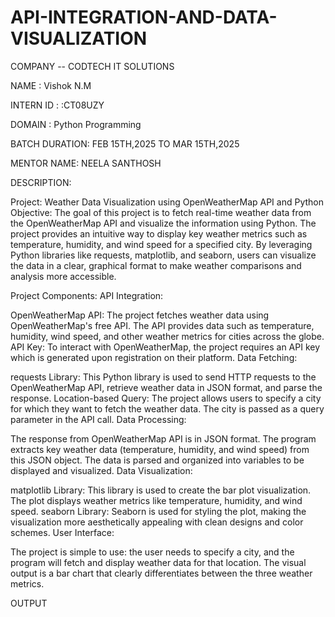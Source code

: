 # API-INTEGRATION-AND-DATA-VISUALIZATION

COMPANY -- CODTECH IT SOLUTIONS

NAME : Vishok N.M

INTERN ID : :CT08UZY

DOMAIN : Python Programming

BATCH DURATION: FEB 15TH,2025 TO MAR 15TH,2025

MENTOR NAME: NEELA SANTHOSH

DESCRIPTION:

Project: Weather Data Visualization using OpenWeatherMap API and Python
Objective:
The goal of this project is to fetch real-time weather data from the OpenWeatherMap API and visualize the information using Python. The project provides an intuitive way to display key weather metrics such as temperature, humidity, and wind speed for a specified city. By leveraging Python libraries like requests, matplotlib, and seaborn, users can visualize the data in a clear, graphical format to make weather comparisons and analysis more accessible.

Project Components:
API Integration:

OpenWeatherMap API: The project fetches weather data using OpenWeatherMap's free API. The API provides data such as temperature, humidity, wind speed, and other weather metrics for cities across the globe.
API Key: To interact with OpenWeatherMap, the project requires an API key which is generated upon registration on their platform.
Data Fetching:

requests Library: This Python library is used to send HTTP requests to the OpenWeatherMap API, retrieve weather data in JSON format, and parse the response.
Location-based Query: The project allows users to specify a city for which they want to fetch the weather data. The city is passed as a query parameter in the API call.
Data Processing:

The response from OpenWeatherMap API is in JSON format. The program extracts key weather data (temperature, humidity, and wind speed) from this JSON object.
The data is parsed and organized into variables to be displayed and visualized.
Data Visualization:

matplotlib Library: This library is used to create the bar plot visualization. The plot displays weather metrics like temperature, humidity, and wind speed.
seaborn Library: Seaborn is used for styling the plot, making the visualization more aesthetically appealing with clean designs and color schemes.
User Interface:

The project is simple to use: the user needs to specify a city, and the program will fetch and display weather data for that location.
The visual output is a bar chart that clearly differentiates between the three weather metrics.

OUTPUT
